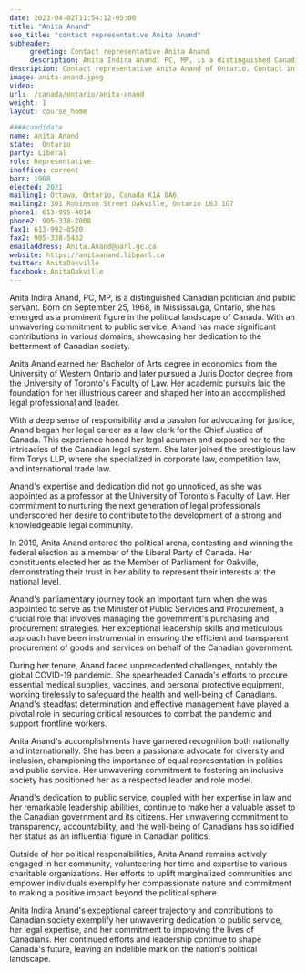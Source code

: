 ```yaml
---
date: 2023-04-02T11:54:12-05:00
title: "Anita Anand"
seo_title: "contact representative Anita Anand"
subheader:
     greeting: Contact representative Anita Anand
     description: Anita Indira Anand, PC, MP, is a distinguished Canadian politician and public servant.
description: Contact representative Anita Anand of Ontario. Contact information for Anita Anand includes email address, phone number, and mailing address.
image: anita-anand.jpeg
video:
url:  /canada/ontario/anita-anand
weight: 1
layout: course_home

####candidate
name: Anita Anand
state:	Ontario
party: Liberal
role: Representative
inoffice: current
born: 1968
elected: 2021
mailing1: Ottawa, Ontario, Canada K1A 0A6
mailing2: 301 Robinson Street Oakville, Ontario L6J 1G7
phone1: 613-995-4014
phone2: 905-338-2008
fax1: 613-992-0520
fax2: 905-338-5432
emailaddress: Anita.Anand@parl.gc.ca
website: https://anitaanand.libparl.ca
twitter: AnitaOakville
facebook: AnitaOakville
---
```


Anita Indira Anand, PC, MP, is a distinguished Canadian politician and public servant. Born on September 25, 1968, in Mississauga, Ontario, she has emerged as a prominent figure in the political landscape of Canada. With an unwavering commitment to public service, Anand has made significant contributions in various domains, showcasing her dedication to the betterment of Canadian society.

Anita Anand earned her Bachelor of Arts degree in economics from the University of Western Ontario and later pursued a Juris Doctor degree from the University of Toronto's Faculty of Law. Her academic pursuits laid the foundation for her illustrious career and shaped her into an accomplished legal professional and leader.

With a deep sense of responsibility and a passion for advocating for justice, Anand began her legal career as a law clerk for the Chief Justice of Canada. This experience honed her legal acumen and exposed her to the intricacies of the Canadian legal system. She later joined the prestigious law firm Torys LLP, where she specialized in corporate law, competition law, and international trade law.

Anand's expertise and dedication did not go unnoticed, as she was appointed as a professor at the University of Toronto's Faculty of Law. Her commitment to nurturing the next generation of legal professionals underscored her desire to contribute to the development of a strong and knowledgeable legal community.

In 2019, Anita Anand entered the political arena, contesting and winning the federal election as a member of the Liberal Party of Canada. Her constituents elected her as the Member of Parliament for Oakville, demonstrating their trust in her ability to represent their interests at the national level.

Anand's parliamentary journey took an important turn when she was appointed to serve as the Minister of Public Services and Procurement, a crucial role that involves managing the government's purchasing and procurement strategies. Her exceptional leadership skills and meticulous approach have been instrumental in ensuring the efficient and transparent procurement of goods and services on behalf of the Canadian government.

During her tenure, Anand faced unprecedented challenges, notably the global COVID-19 pandemic. She spearheaded Canada's efforts to procure essential medical supplies, vaccines, and personal protective equipment, working tirelessly to safeguard the health and well-being of Canadians. Anand's steadfast determination and effective management have played a pivotal role in securing critical resources to combat the pandemic and support frontline workers.

Anita Anand's accomplishments have garnered recognition both nationally and internationally. She has been a passionate advocate for diversity and inclusion, championing the importance of equal representation in politics and public service. Her unwavering commitment to fostering an inclusive society has positioned her as a respected leader and role model.

Anand's dedication to public service, coupled with her expertise in law and her remarkable leadership abilities, continue to make her a valuable asset to the Canadian government and its citizens. Her unwavering commitment to transparency, accountability, and the well-being of Canadians has solidified her status as an influential figure in Canadian politics.

Outside of her political responsibilities, Anita Anand remains actively engaged in her community, volunteering her time and expertise to various charitable organizations. Her efforts to uplift marginalized communities and empower individuals exemplify her compassionate nature and commitment to making a positive impact beyond the political sphere.

Anita Indira Anand's exceptional career trajectory and contributions to Canadian society exemplify her unwavering dedication to public service, her legal expertise, and her commitment to improving the lives of Canadians. Her continued efforts and leadership continue to shape Canada's future, leaving an indelible mark on the nation's political landscape.
